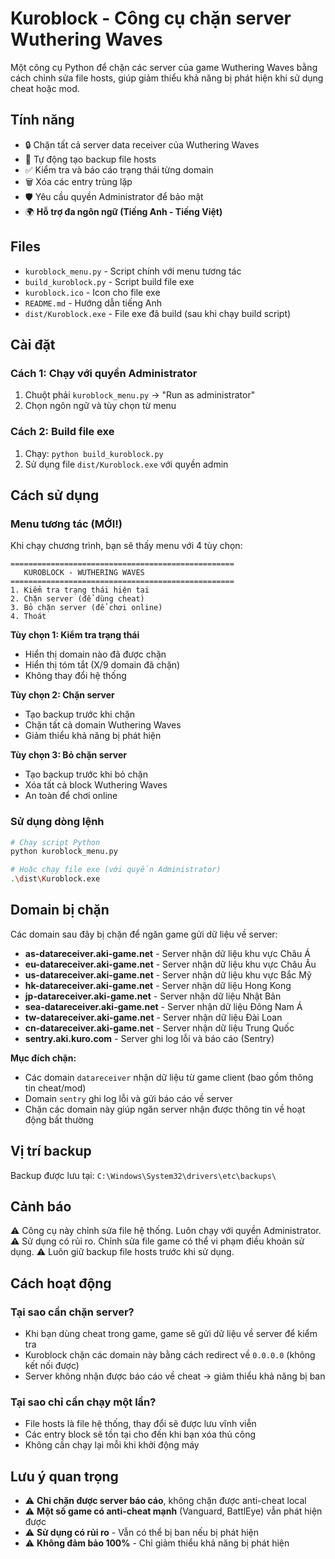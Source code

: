 # Kuroblock - Công cụ chặn server Wuthering Waves

Một công cụ Python để chặn các server của game Wuthering Waves bằng cách chỉnh sửa file hosts, giúp giảm thiểu khả năng bị phát hiện khi sử dụng cheat hoặc mod.

## Tính năng

- 🔒 Chặn tất cả server data receiver của Wuthering Waves
- 💾 Tự động tạo backup file hosts
- ✅ Kiểm tra và báo cáo trạng thái từng domain
- 🗑️ Xóa các entry trùng lặp
- 🛡️ Yêu cầu quyền Administrator để bảo mật
- 🌍 **Hỗ trợ đa ngôn ngữ (Tiếng Anh - Tiếng Việt)**

## Files

- `kuroblock_menu.py` - Script chính với menu tương tác
- `build_kuroblock.py` - Script build file exe
- `kuroblock.ico` - Icon cho file exe
- `README.md` - Hướng dẫn tiếng Anh
- `dist/Kuroblock.exe` - File exe đã build (sau khi chạy build script)

## Cài đặt

### Cách 1: Chạy với quyền Administrator
1. Chuột phải `kuroblock_menu.py` → "Run as administrator"
2. Chọn ngôn ngữ và tùy chọn từ menu

### Cách 2: Build file exe
1. Chạy: `python build_kuroblock.py`
2. Sử dụng file `dist/Kuroblock.exe` với quyền admin

## Cách sử dụng

### Menu tương tác (MỚI!)
Khi chạy chương trình, bạn sẽ thấy menu với 4 tùy chọn:

```
==================================================
   KUROBLOCK - WUTHERING WAVES
==================================================
1. Kiểm tra trạng thái hiện tại
2. Chặn server (để dùng cheat)
3. Bỏ chặn server (để chơi online)
4. Thoát
```

**Tùy chọn 1: Kiểm tra trạng thái**
- Hiển thị domain nào đã được chặn
- Hiển thị tóm tắt (X/9 domain đã chặn)
- Không thay đổi hệ thống

**Tùy chọn 2: Chặn server**
- Tạo backup trước khi chặn
- Chặn tất cả domain Wuthering Waves
- Giảm thiểu khả năng bị phát hiện

**Tùy chọn 3: Bỏ chặn server**
- Tạo backup trước khi bỏ chặn
- Xóa tất cả block Wuthering Waves
- An toàn để chơi online

### Sử dụng dòng lệnh
```bash
# Chạy script Python
python kuroblock_menu.py

# Hoặc chạy file exe (với quyền Administrator)
.\dist\Kuroblock.exe
```

## Domain bị chặn

Các domain sau đây bị chặn để ngăn game gửi dữ liệu về server:

- **as-datareceiver.aki-game.net** - Server nhận dữ liệu khu vực Châu Á
- **eu-datareceiver.aki-game.net** - Server nhận dữ liệu khu vực Châu Âu  
- **us-datareceiver.aki-game.net** - Server nhận dữ liệu khu vực Bắc Mỹ
- **hk-datareceiver.aki-game.net** - Server nhận dữ liệu Hong Kong
- **jp-datareceiver.aki-game.net** - Server nhận dữ liệu Nhật Bản
- **sea-datareceiver.aki-game.net** - Server nhận dữ liệu Đông Nam Á
- **tw-datareceiver.aki-game.net** - Server nhận dữ liệu Đài Loan
- **cn-datareceiver.aki-game.net** - Server nhận dữ liệu Trung Quốc
- **sentry.aki.kuro.com** - Server ghi log lỗi và báo cáo (Sentry)

**Mục đích chặn:**
- Các domain `datareceiver` nhận dữ liệu từ game client (bao gồm thông tin cheat/mod)
- Domain `sentry` ghi log lỗi và gửi báo cáo về server
- Chặn các domain này giúp ngăn server nhận được thông tin về hoạt động bất thường

## Vị trí backup

Backup được lưu tại: `C:\Windows\System32\drivers\etc\backups\`

## Cảnh báo

⚠️ Công cụ này chỉnh sửa file hệ thống. Luôn chạy với quyền Administrator.
⚠️ Sử dụng có rủi ro. Chỉnh sửa file game có thể vi phạm điều khoản sử dụng.
⚠️ Luôn giữ backup file hosts trước khi sử dụng.

## Cách hoạt động

### Tại sao cần chặn server?
- Khi bạn dùng cheat trong game, game sẽ gửi dữ liệu về server để kiểm tra
- Kuroblock chặn các domain này bằng cách redirect về `0.0.0.0` (không kết nối được)
- Server không nhận được báo cáo về cheat → giảm thiểu khả năng bị ban

### Tại sao chỉ cần chạy một lần?
- File hosts là file hệ thống, thay đổi sẽ được lưu vĩnh viễn
- Các entry block sẽ tồn tại cho đến khi bạn xóa thủ công
- Không cần chạy lại mỗi khi khởi động máy

## Lưu ý quan trọng

- ⚠️ **Chỉ chặn được server báo cáo**, không chặn được anti-cheat local
- ⚠️ **Một số game có anti-cheat mạnh** (Vanguard, BattlEye) vẫn phát hiện được
- ⚠️ **Sử dụng có rủi ro** - Vẫn có thể bị ban nếu bị phát hiện
- ⚠️ **Không đảm bảo 100%** - Chỉ giảm thiểu khả năng bị phát hiện
